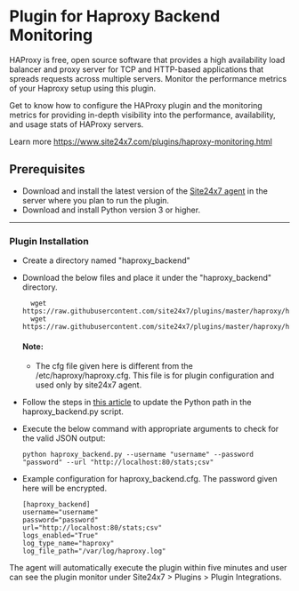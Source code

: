 
Plugin for Haproxy Backend Monitoring
=============================

HAProxy is free, open source software that provides a high availability load balancer and proxy server for TCP and HTTP-based applications that spreads requests across multiple servers. Monitor the performance metrics of your Haproxy setup using this plugin. 
  
Get to know how to configure the HAProxy plugin and the monitoring metrics for providing in-depth visibility into the performance, availability, and usage stats of HAProxy servers.

Learn more https://www.site24x7.com/plugins/haproxy-monitoring.html

## Prerequisites

- Download and install the latest version of the [Site24x7 agent](https://www.site24x7.com/app/client#/admin/inventory/add-monitor) in the server where you plan to run the plugin.
- Download and install Python version 3 or higher.

---

### Plugin Installation  

- Create a directory named "haproxy_backend"

- Download the below files and place it under the "haproxy_backend" directory.

		wget https://raw.githubusercontent.com/site24x7/plugins/master/haproxy/haproxy_backend/haproxy_backend.py
		wget https://raw.githubusercontent.com/site24x7/plugins/master/haproxy/haproxy_backend/haproxy_backend.cfg

  #### Note:
  	- The cfg file given here is different from the /etc/haproxy/haproxy.cfg. This file is for plugin configuration and used only by site24x7 agent.

- Follow the steps in [this article](https://support.site24x7.com/portal/en/kb/articles/updating-python-path-in-a-plugin-script-for-linux-servers) to update the Python path in the haproxy_backend.py script.
  
- Execute the below command with appropriate arguments to check for the valid JSON output:
  
	```
	python haproxy_backend.py --username "username" --password "password" --url "http://localhost:80/stats;csv"
	```

- Example configuration for haproxy_backend.cfg. The password given here will be encrypted.
	```
	[haproxy_backend]
	username="username"
	password="password"
	url="http://localhost:80/stats;csv"
	logs_enabled="True"
	log_type_name="haproxy"
	log_file_path="/var/log/haproxy.log"
	```

The agent will automatically execute the plugin within five minutes and user can see the plugin monitor under Site24x7 > Plugins > Plugin Integrations.
